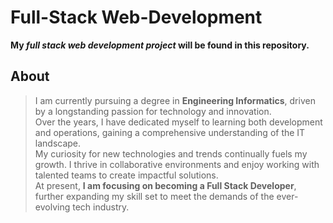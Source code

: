 # Full-Stack Web-Development

**My _full stack web development project_ will be found in this repository.**

## About
>I am currently pursuing a degree in **Engineering Informatics**, driven by a longstanding passion for technology and innovation.\
>Over the years, I have dedicated myself to learning both development and operations, gaining a comprehensive understanding of the IT landscape.\
>My curiosity for new technologies and trends continually fuels my growth. I thrive in collaborative environments and enjoy working with talented teams to create impactful solutions.\
>At present, **I am focusing on becoming a Full Stack Developer**, further expanding my skill set to meet the demands of the ever-evolving tech industry.
